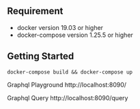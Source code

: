 ## Requirement

* docker version 19.03 or higher
* docker-compose version 1.25.5 or higher

## Getting Started

```github
docker-compose build && docker-compose up
```
Graphql Playground
http://localhost:8090/

Graphql Query
http://localhost:8090/query



